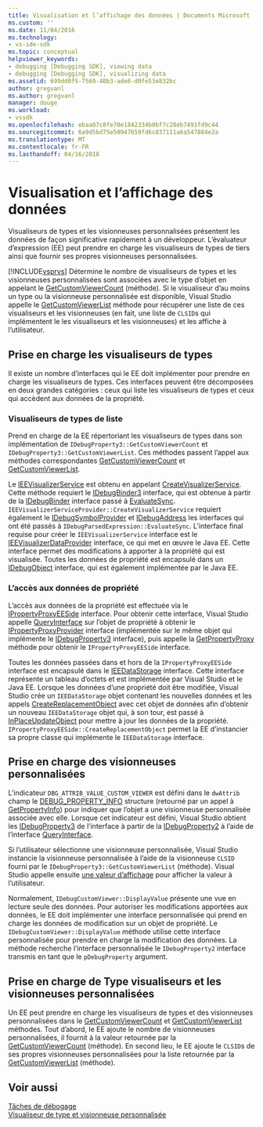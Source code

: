 ```yaml
---
title: Visualisation et l’affichage des données | Documents Microsoft
ms.custom: ''
ms.date: 11/04/2016
ms.technology:
- vs-ide-sdk
ms.topic: conceptual
helpviewer_keywords:
- debugging [Debugging SDK], viewing data
- debugging [Debugging SDK], visualizing data
ms.assetid: 699dd0f5-7569-40b3-ade6-d0fe53e832bc
author: gregvanl
ms.author: gregvanl
manager: douge
ms.workload:
- vssdk
ms.openlocfilehash: ebaa07c8fe70e1842334b0bf7c28eb7491fd9c44
ms.sourcegitcommit: 6a9d5bd75e50947659fd6c837111a6a547884e2a
ms.translationtype: MT
ms.contentlocale: fr-FR
ms.lasthandoff: 04/16/2018
---
```

# <a name="visualizing-and-viewing-data"></a>Visualisation et l’affichage des données
Visualiseurs de types et les visionneuses personnalisées présentent les données de façon significative rapidement à un développeur. L’évaluateur d’expression (EE) peut prendre en charge les visualiseurs de types de tiers ainsi que fournir ses propres visionneuses personnalisées.  
  
 [!INCLUDE[vsprvs](../../code-quality/includes/vsprvs_md.md)] Détermine le nombre de visualiseurs de types et les visionneuses personnalisées sont associées avec le type d’objet en appelant le [GetCustomViewerCount](../../extensibility/debugger/reference/idebugproperty3-getcustomviewercount.md) (méthode). Si le visualiseur d’au moins un type ou la visionneuse personnalisée est disponible, Visual Studio appelle le [GetCustomViewerList](../../extensibility/debugger/reference/idebugproperty3-getcustomviewerlist.md) méthode pour récupérer une liste de ces visualiseurs et les visionneuses (en fait, une liste de `CLSID`s qui implémentent le les visualiseurs et les visionneuses) et les affiche à l’utilisateur.  
  
## <a name="supporting-type-visualizers"></a>Prise en charge les visualiseurs de types  
 Il existe un nombre d’interfaces qui le EE doit implémenter pour prendre en charge les visualiseurs de types. Ces interfaces peuvent être décomposées en deux grandes catégories : ceux qui liste les visualiseurs de types et ceux qui accèdent aux données de la propriété.  
  
### <a name="listing-type-visualizers"></a>Visualiseurs de types de liste  
 Prend en charge de la EE répertoriant les visualiseurs de types dans son implémentation de `IDebugProperty3::GetCustomViewerCount` et `IDebugProperty3::GetCustomViewerList`. Ces méthodes passent l’appel aux méthodes correspondantes [GetCustomViewerCount](../../extensibility/debugger/reference/ieevisualizerservice-getcustomviewercount.md) et [GetCustomViewerList](../../extensibility/debugger/reference/ieevisualizerservice-getcustomviewerlist.md).  
  
 Le [IEEVisualizerService](../../extensibility/debugger/reference/ieevisualizerservice.md) est obtenu en appelant [CreateVisualizerService](../../extensibility/debugger/reference/ieevisualizerserviceprovider-createvisualizerservice.md). Cette méthode requiert le [IDebugBinder3](../../extensibility/debugger/reference/idebugbinder3.md) interface, qui est obtenue à partir de la [IDebugBinder](../../extensibility/debugger/reference/idebugbinder.md) interface passé à [EvaluateSync](../../extensibility/debugger/reference/idebugparsedexpression-evaluatesync.md). `IEEVisualizerServiceProvider::CreateVisualizerService` requiert également le [IDebugSymbolProvider](../../extensibility/debugger/reference/idebugsymbolprovider.md) et [IDebugAddress](../../extensibility/debugger/reference/idebugaddress.md) les interfaces qui ont été passés à `IDebugParsedExpression::EvaluateSync`. L’interface final requise pour créer le `IEEVisualizerService` interface est le [IEEVisualizerDataProvider](../../extensibility/debugger/reference/ieevisualizerdataprovider.md) interface, ce qui met en œuvre le Java EE. Cette interface permet des modifications à apporter à la propriété qui est visualisée. Toutes les données de propriété est encapsulé dans un [IDebugObject](../../extensibility/debugger/reference/idebugobject.md) interface, qui est également implémentée par le Java EE.  
  
### <a name="accessing-property-data"></a>L’accès aux données de propriété  
 L’accès aux données de la propriété est effectuée via le [IPropertyProxyEESide](../../extensibility/debugger/reference/ipropertyproxyeeside.md) interface. Pour obtenir cette interface, Visual Studio appelle [QueryInterface](/cpp/atl/queryinterface) sur l’objet de propriété à obtenir le [IPropertyProxyProvider](../../extensibility/debugger/reference/ipropertyproxyprovider.md) interface (implémentée sur le même objet qui implémente le [ IDebugProperty3](../../extensibility/debugger/reference/idebugproperty3.md) interface), puis appelle la [GetPropertyProxy](../../extensibility/debugger/reference/ipropertyproxyprovider-getpropertyproxy.md) méthode pour obtenir le `IPropertyProxyEESide` interface.  
  
 Toutes les données passées dans et hors de la `IPropertyProxyEESide` interface est encapsulé dans le [IEEDataStorage](../../extensibility/debugger/reference/ieedatastorage.md) interface. Cette interface représente un tableau d’octets et est implémentée par Visual Studio et le Java EE. Lorsque les données d’une propriété doit être modifiée, Visual Studio crée un `IEEDataStorage` objet contenant les nouvelles données et les appels [CreateReplacementObject](../../extensibility/debugger/reference/ipropertyproxyeeside-createreplacementobject.md) avec cet objet de données afin d’obtenir un nouveau `IEEDataStorage` objet qui, à son tour, est passé à [InPlaceUpdateObject](../../extensibility/debugger/reference/ipropertyproxyeeside-inplaceupdateobject.md) pour mettre à jour les données de la propriété. `IPropertyProxyEESide::CreateReplacementObject` permet la EE d’instancier sa propre classe qui implémente le `IEEDataStorage` interface.  
  
## <a name="supporting-custom-viewers"></a>Prise en charge des visionneuses personnalisées  
 L’indicateur `DBG_ATTRIB_VALUE_CUSTOM_VIEWER` est défini dans le `dwAttrib` champ le [DEBUG_PROPERTY_INFO](../../extensibility/debugger/reference/debug-property-info.md) structure (retourné par un appel à [GetPropertyInfo](../../extensibility/debugger/reference/idebugproperty2-getpropertyinfo.md)) pour indiquer que l’objet a une visionneuse personnalisée associée avec elle. Lorsque cet indicateur est défini, Visual Studio obtient les [IDebugProperty3](../../extensibility/debugger/reference/idebugproperty3.md) de l’interface à partir de la [IDebugProperty2](../../extensibility/debugger/reference/idebugproperty2.md) à l’aide de l’interface [QueryInterface](/cpp/atl/queryinterface).  
  
 Si l’utilisateur sélectionne une visionneuse personnalisée, Visual Studio instancie la visionneuse personnalisée à l’aide de la visionneuse `CLSID` fourni par le `IDebugProperty3::GetCustomViewerList` (méthode). Visual Studio appelle ensuite [une valeur d’affichage](../../extensibility/debugger/reference/idebugcustomviewer-displayvalue.md) pour afficher la valeur à l’utilisateur.  
  
 Normalement, `IDebugCustomViewer::DisplayValue` présente une vue en lecture seule des données. Pour autoriser les modifications apportées aux données, le EE doit implémenter une interface personnalisée qui prend en charge les données de modification sur un objet de propriété. Le `IDebugCustomViewer::DisplayValue` méthode utilise cette interface personnalisée pour prendre en charge la modification des données. La méthode recherche l’interface personnalisée le `IDebugProperty2` interface transmis en tant que le `pDebugProperty` argument.  
  
## <a name="supporting-both-type-visualizers-and-custom-viewers"></a>Prise en charge de Type visualiseurs et les visionneuses personnalisées  
 Un EE peut prendre en charge les visualiseurs de types et des visionneuses personnalisées dans le [GetCustomViewerCount](../../extensibility/debugger/reference/idebugproperty3-getcustomviewercount.md) et [GetCustomViewerList](../../extensibility/debugger/reference/idebugproperty3-getcustomviewerlist.md) méthodes. Tout d’abord, le EE ajoute le nombre de visionneuses personnalisées, il fournit à la valeur retournée par la [GetCustomViewerCount](../../extensibility/debugger/reference/ieevisualizerservice-getcustomviewercount.md) (méthode). En second lieu, le EE ajoute le `CLSID`s de ses propres visionneuses personnalisées pour la liste retournée par la [GetCustomViewerList](../../extensibility/debugger/reference/ieevisualizerservice-getcustomviewerlist.md) (méthode).  
  
## <a name="see-also"></a>Voir aussi  
 [Tâches de débogage](../../extensibility/debugger/debugging-tasks.md)   
 [Visualiseur de type et visionneuse personnalisée](../../extensibility/debugger/type-visualizer-and-custom-viewer.md)
